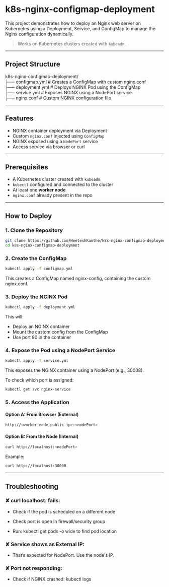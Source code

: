 # k8s-nginx-configmap-deployment
This project demonstrates how to deploy an Nginx web server on Kubernetes using a Deployment, Service, and ConfigMap to manage the Nginx configuration dynamically.

>  Works on Kubernetes clusters created with `kubeadm`.

---

##  Project Structure

k8s-nginx-configmap-deployment/</br>
├── configmap.yml    # Creates a ConfigMap with custom nginx.conf</br>
├── deployment.yml   # Deploys NGINX Pod using the ConfigMap</br>
├── service.yml      # Exposes NGINX using a NodePort service</br>
├── nginx.conf        # Custom NGINX configuration file</br>

---

##  Features

- NGINX container deployment via Deployment
- Custom `nginx.conf` injected using `ConfigMap`
- NGINX exposed using a `NodePort` service
- Access service via browser or curl

---

##  Prerequisites

- A Kubernetes cluster created with `kubeadm`
- `kubectl` configured and connected to the cluster
- At least one **worker node**
- `nginx.conf` already present in the repo

---

##  How to Deploy

### 1️. Clone the Repository

```bash
git clone https://github.com/HeeteshKamthe/k8s-nginx-configmap-deployment.git
cd k8s-nginx-configmap-deployment
```


### 2️. Create the ConfigMap

```bash
kubectl apply -f configmap.yml
```
This creates a ConfigMap named nginx-config, containing the custom nginx.conf.

### 3️. Deploy the NGINX Pod

```bash
kubectl apply -f deployment.yml
```

This will:

- Deploy an NGINX container</br>
- Mount the custom config from the ConfigMap</br>
- Use port 80 in the container

### 4️. Expose the Pod using a NodePort Service

```bash
kubectl apply -f service.yml
```

This exposes the NGINX container using a NodePort (e.g., 30008).

To check which port is assigned:

```bash
kubectl get svc nginx-service
```

### 5️. Access the Application
#### Option A: From Browser (External)

```bash
http://<worker-node-public-ip>:<nodePort>
```


#### Option B: From the Node (Internal)

```bash
curl http://localhost:<nodePort>
```

Example:

```bash
curl http://localhost:30008
```

---

##  Troubleshooting
### ✘ curl localhost:<nodePort> fails:

- Check if the pod is scheduled on a different node

- Check port is open in firewall/security group

- Run: kubectl get pods -o wide to find pod location

### ✘ Service shows <none> as External IP:

- That’s expected for NodePort. Use the node's IP.

### ✘ Port not responding:

- Check if NGINX crashed: kubectl logs <pod-name>




